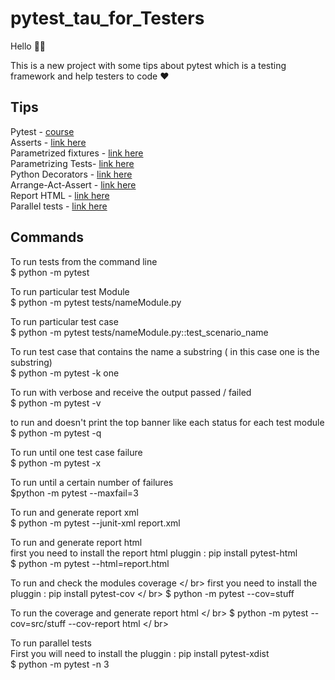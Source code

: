 # pytest_tau_for_Testers

Hello 👋🏻

This is a new project with some tips about pytest which is a testing framework
and help testers to code ❤️

## Tips 

Pytest - [course](https://testautomationu.applitools.com/pytest-tutorial/) </br>
Asserts - [link here](https://docs.pytest.org/en/stable/how-to/assert.html) </br>
Parametrized fixtures - [link here](https://docs.pytest.org/en/stable/how-to/parametrize.html#parametrize-basics) </br>
Parametrizing Tests- [link here](https://docs.pytest.org/en/stable/example/parametrize.html#paramexamples)</br>
Python Decorators - [link here](https://realpython.com/primer-on-python-decorators/) </br>
Arrange-Act-Assert - [link here](https://jamescooke.info/arrange-act-assert-pattern-for-python-developers.html) </br>
Report HTML - [link here](https://github.com/pytest-dev/pytest-html)</br>
Parallel tests - [link here](https://pytest-xdist.readthedocs.io/en/stable/)


## Commands

To run tests from the command line </br>
$ python -m pytest </br>

To run particular test Module </br>
$ python -m pytest tests/nameModule.py </br>

To run particular test case </br>
$ python -m pytest tests/nameModule.py::test_scenario_name </br>

To run test case that contains the name a substring ( in this case one is the substring) </br>
$ python -m pytest -k one </br>

To run with verbose and receive the output passed / failed  </br>
$ python -m pytest -v </br>

to run and doesn't print the top banner like each status for each test module </br>
$ python -m pytest -q </br>

To run until one test case failure  </br>
$ python -m pytest -x </br>

To run until a certain number of failures </br>
$python -m pytest --maxfail=3 </br>
 
To run and generate report xml  </br>
$ python -m pytest --junit-xml report.xml </br>

To run and generate report html  </br>
first you need to install the report html pluggin : pip install pytest-html </br> 
$ python -m pytest --html=report.html </br>

To run and check the modules coverage </ br>
first you need to install the pluggin : pip install pytest-cov </ br>
$ python -m pytest --cov=stuff </br>

To run the coverage and generate report html </ br>
$ python -m pytest --cov=src/stuff --cov-report html </ br>

To run parallel tests </br>
First you will need to install the pluggin : pip install pytest-xdist</br>
$ python -m pytest -n 3  </br>
